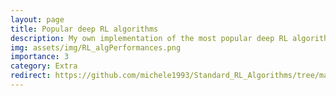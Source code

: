 ```yaml
---
layout: page
title: Popular deep RL algorithms
description: My own implementation of the most popular deep RL algorithms for both discrete and continous action spaces.
img: assets/img/RL_algPerformances.png
importance: 3
category: Extra
redirect: https://github.com/michele1993/Standard_RL_Algorithms/tree/main
---
```


